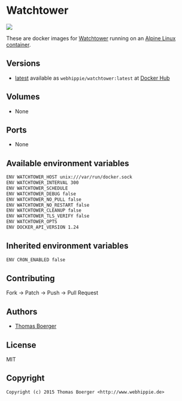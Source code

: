 # Watchtower

[![](https://images.microbadger.com/badges/image/webhippie/watchtower.svg)](https://microbadger.com/images/webhippie/watchtower "Get your own image badge on microbadger.com")

These are docker images for [Watchtower](https://github.com/v2tec/watchtower) running on an [Alpine Linux container](https://registry.hub.docker.com/u/webhippie/alpine/).


## Versions

* [latest](https://github.com/dockhippie/watchtower/tree/master) available as ```webhippie/watchtower:latest``` at [Docker Hub](https://registry.hub.docker.com/u/webhippie/watchtower/)


## Volumes

* None


## Ports

* None


## Available environment variables

```bash
ENV WATCHTOWER_HOST unix:///var/run/docker.sock
ENV WATCHTOWER_INTERVAL 300
ENV WATCHTOWER_SCHEDULE
ENV WATCHTOWER_DEBUG false
ENV WATCHTOWER_NO_PULL false
ENV WATCHTOWER_NO_RESTART false
ENV WATCHTOWER_CLEANUP false
ENV WATCHTOWER_TLS_VERIFY false
ENV WATCHTOWER_OPTS
ENV DOCKER_API_VERSION 1.24
```


## Inherited environment variables

```bash
ENV CRON_ENABLED false
```


## Contributing

Fork -> Patch -> Push -> Pull Request


## Authors

* [Thomas Boerger](https://github.com/tboerger)


## License

MIT


## Copyright

```
Copyright (c) 2015 Thomas Boerger <http://www.webhippie.de>
```
